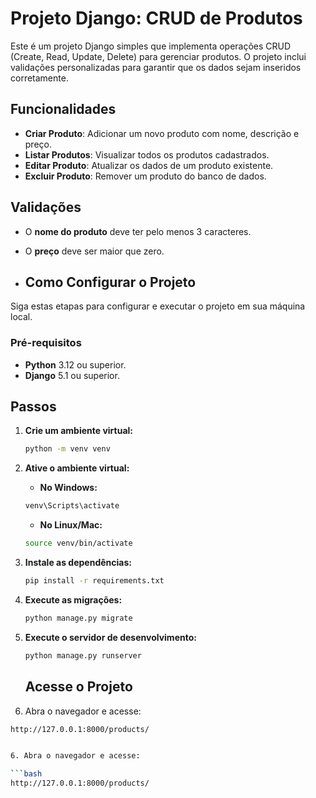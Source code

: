 # **Projeto Django: CRUD de Produtos**

Este é um projeto Django simples que implementa operações CRUD (Create, Read, Update, Delete) para gerenciar produtos. O projeto inclui validações personalizadas para garantir que os dados sejam inseridos corretamente.

## Funcionalidades

- **Criar Produto**: Adicionar um novo produto com nome, descrição e preço.
- **Listar Produtos**: Visualizar todos os produtos cadastrados.
- **Editar Produto**: Atualizar os dados de um produto existente.
- **Excluir Produto**: Remover um produto do banco de dados.

## Validações

- O **nome do produto** deve ter pelo menos 3 caracteres.
- O **preço** deve ser maior que zero.

- ## Como Configurar o Projeto

Siga estas etapas para configurar e executar o projeto em sua máquina local.

### Pré-requisitos

- **Python** 3.12 ou superior.
- **Django** 5.1 ou superior.

## Passos

1. **Crie um ambiente virtual:**

    ```bash
    python -m venv venv
    ```

2. **Ative o ambiente virtual:**

    - **No Windows:**

    ```bash
    venv\Scripts\activate
    ```

    - **No Linux/Mac:**

    ```bash
    source venv/bin/activate
    ```

3. **Instale as dependências:**

    ```bash
    pip install -r requirements.txt
    ```

4. **Execute as migrações:**

    ```bash
    python manage.py migrate
    ```

5. **Execute o servidor de desenvolvimento:**

    ```bash
    python manage.py runserver
    ```
    ## Acesse o Projeto

6. Abra o navegador e acesse: 

```bash
http://127.0.0.1:8000/products/


6. Abra o navegador e acesse: 

```bash
http://127.0.0.1:8000/products/

